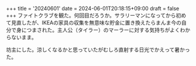 +++
title = '20240601'
date = 2024-06-01T20:18:15+09:00
draft = false
+++
ファイトクラブを観た。何回目だろうか。サラリーマンになってから初めて見直したが、IKEAの家具の収集を無意味な貯金に置き換えたらまんま今の自分で身につまされた。主人公（タイラー）のマーラーに対する気持ちがよくわからないまま。  

坊主にした。涼しくなるかと思っていたがむしろ直射する日光でかえって暑かった。